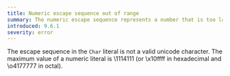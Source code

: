 ```yaml
---
title: Numeric escape sequence out of range
summary: The numeric escape sequence represents a number that is too large
introduced: 9.6.1
severity: error
---
```


The escape sequence in the `Char` literal is not a valid unicode character. The maximum value of a numeric literal is \1114111 
(or \x10ffff in hexadecimal and \o4177777 in octal).
